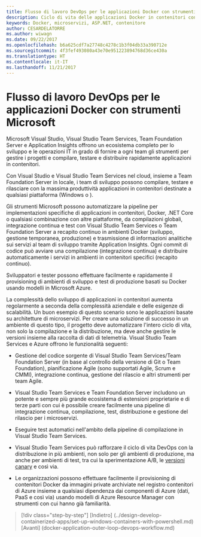 ```yaml
---
title: Flusso di lavoro DevOps per le applicazioni Docker con strumenti Microsoft
description: Ciclo di vita delle applicazioni Docker in contenitori con piattaforma e strumenti Microsoft - Flusso di lavoro DevOps con strumenti Microsoft
keywords: Docker, microservizi, ASP.NET, contenitore
author: CESARDELATORRE
ms.author: wiwagn
ms.date: 09/22/2017
ms.openlocfilehash: b6a625cdf7a27748c4278c1b3f04db33a390712e
ms.sourcegitcommit: 4f3fef493080a43e70e951223894768d36ce430a
ms.translationtype: HT
ms.contentlocale: it-IT
ms.lasthandoff: 11/21/2017
---
```

# <a name="docker-application-devops-workflow-with-microsoft-tools"></a>Flusso di lavoro DevOps per le applicazioni Docker con strumenti Microsoft

Microsoft Visual Studio, Visual Studio Team Services, Team Foundation Server e Application Insights offrono un ecosistema completo per lo sviluppo e le operazioni IT in grado di fornire a ogni team gli strumenti per gestire i progetti e compilare, testare e distribuire rapidamente applicazioni in contenitori.

Con Visual Studio e Visual Studio Team Services nel cloud, insieme a Team Foundation Server in locale, i team di sviluppo possono compilare, testare e rilasciare con la massima produttività applicazioni in contenitori destinate a qualsiasi piattaforma (Windows o ).

Gli strumenti Microsoft possono automatizzare la pipeline per implementazioni specifiche di applicazioni in contenitori, Docker, .NET Core o qualsiasi combinazione con altre piattaforme, da compilazioni globali, integrazione continua e test con Visual Studio Team Services o Team Foundation Server a recapito continuo in ambienti Docker (sviluppo, gestione temporanea, produzione) e trasmissione di informazioni analitiche sui servizi al team di sviluppo tramite Application Insights. Ogni commit di codice può avviare una compilazione (integrazione continua) e distribuire automaticamente i servizi in ambienti in contenitori specifici (recapito continuo).

Sviluppatori e tester possono effettuare facilmente e rapidamente il provisioning di ambienti di sviluppo e test di produzione basati su Docker usando modelli in Microsoft Azure.

La complessità dello sviluppo di applicazioni in contenitori aumenta regolarmente a seconda della complessità aziendale e delle esigenze di scalabilità. Un buon esempio di questo scenario sono le applicazioni basate su architetture di microservizi. Per creare una soluzione di successo in un ambiente di questo tipo, il progetto deve automatizzare l'intero ciclo di vita, non solo la compilazione e la distribuzione, ma deve anche gestire le versioni insieme alla raccolta di dati di telemetria. Visual Studio Team Services e Azure offrono le funzionalità seguenti:

-   Gestione del codice sorgente di Visual Studio Team Services/Team Foundation Server (in base al controllo della versione di Git o Team Foundation), pianificazione Agile (sono supportati Agile, Scrum e CMMI), integrazione continua, gestione del rilascio e altri strumenti per team Agile.

-   Visual Studio Team Services e Team Foundation Server includono un potente e sempre più grande ecosistema di estensioni proprietarie e di terze parti con cui è possibile creare facilmente una pipeline di integrazione continua, compilazione, test, distribuzione e gestione del rilascio per i microservizi.

-   Eseguire test automatici nell'ambito della pipeline di compilazione in Visual Studio Team Services.

-   Visual Studio Team Services può rafforzare il ciclo di vita DevOps con la distribuzione in più ambienti, non solo per gli ambienti di produzione, ma anche per ambienti di test, tra cui la sperimentazione A/B, le [versioni canary](http://martinfowler.com/bliki/CanaryRelease.html) e così via.

-   Le organizzazioni possono effettuare facilmente il provisioning di contenitori Docker da immagini private archiviate nel registro contenitori di Azure insieme a qualsiasi dipendenza dai componenti di Azure (dati, PaaS e così via) usando modelli di Azure Resource Manager con strumenti con cui hanno già familiarità.


>[!div class="step-by-step"]
[Indietro] (../design-develop-containerized-apps/set-up-windows-containers-with-powershell.md) [Avanti] (docker-application-outer-loop-devops-workflow.md)
